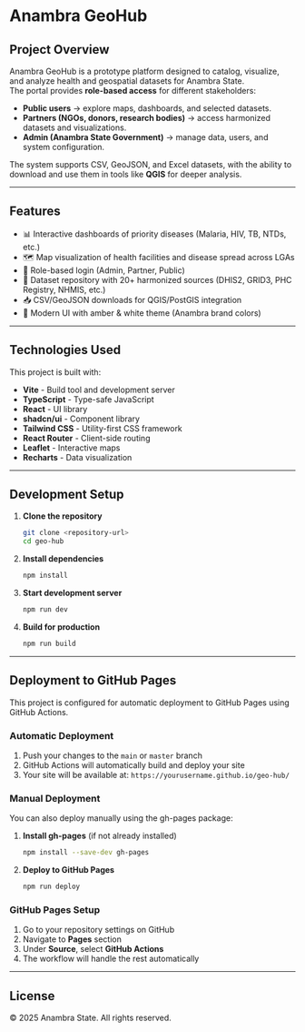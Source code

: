 # Anambra GeoHub

## Project Overview
Anambra GeoHub is a prototype platform designed to catalog, visualize, and analyze health and geospatial datasets for Anambra State.  
The portal provides **role-based access** for different stakeholders:

- **Public users** → explore maps, dashboards, and selected datasets.  
- **Partners (NGOs, donors, research bodies)** → access harmonized datasets and visualizations.  
- **Admin (Anambra State Government)** → manage data, users, and system configuration.  

The system supports CSV, GeoJSON, and Excel datasets, with the ability to download and use them in tools like **QGIS** for deeper analysis.

---

## Features
- 📊 Interactive dashboards of priority diseases (Malaria, HIV, TB, NTDs, etc.)  
- 🗺️ Map visualization of health facilities and disease spread across LGAs  
- 🔐 Role-based login (Admin, Partner, Public)  
- 📂 Dataset repository with 20+ harmonized sources (DHIS2, GRID3, PHC Registry, NHMIS, etc.)  
- 📥 CSV/GeoJSON downloads for QGIS/PostGIS integration  
- 🎨 Modern UI with amber & white theme (Anambra brand colors)  

---

## Technologies Used
This project is built with:
- **Vite** - Build tool and development server
- **TypeScript** - Type-safe JavaScript
- **React** - UI library
- **shadcn/ui** - Component library
- **Tailwind CSS** - Utility-first CSS framework
- **React Router** - Client-side routing
- **Leaflet** - Interactive maps
- **Recharts** - Data visualization

---

## Development Setup

1. **Clone the repository**
   ```bash
   git clone <repository-url>
   cd geo-hub
   ```

2. **Install dependencies**
   ```bash
   npm install
   ```

3. **Start development server**
   ```bash
   npm run dev
   ```

4. **Build for production**
   ```bash
   npm run build
   ```

---

## Deployment to GitHub Pages

This project is configured for automatic deployment to GitHub Pages using GitHub Actions.

### Automatic Deployment
1. Push your changes to the `main` or `master` branch
2. GitHub Actions will automatically build and deploy your site
3. Your site will be available at: `https://yourusername.github.io/geo-hub/`

### Manual Deployment
You can also deploy manually using the gh-pages package:

1. **Install gh-pages** (if not already installed)
   ```bash
   npm install --save-dev gh-pages
   ```

2. **Deploy to GitHub Pages**
   ```bash
   npm run deploy
   ```

### GitHub Pages Setup
1. Go to your repository settings on GitHub
2. Navigate to **Pages** section
3. Under **Source**, select **GitHub Actions**
4. The workflow will handle the rest automatically

---

## License

© 2025 Anambra State. All rights reserved.
